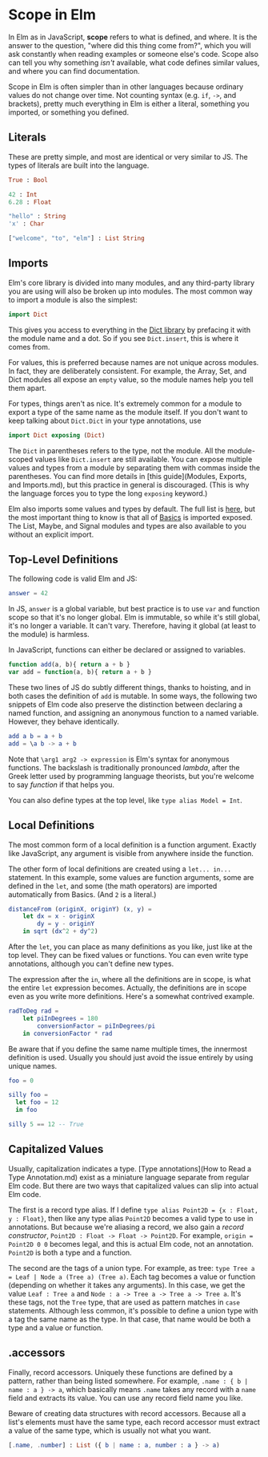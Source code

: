 # Scope in Elm
In Elm as in JavaScript, **scope** refers to what is defined, and where. It is the answer to the question, "where did
this thing come from?", which you will ask constantly when reading examples or someone else's code. Scope also can tell
you why something *isn't* available, what code defines similar values, and where you can find documentation.

Scope in Elm is often simpler than in other languages because ordinary values do not change over time. Not counting
syntax (e.g. `if`, `->`, and brackets), pretty much everything in Elm is either a literal, something you imported, or
something you defined.

## Literals
These are pretty simple, and most are identical or very similar to JS. The types of literals are built into the
language.

```elm
True : Bool

42 : Int
6.28 : Float

"hello" : String
'x' : Char

["welcome", "to", "elm"] : List String
```

## Imports
Elm's core library is divided into many modules, and any third-party library you are using will also be broken up into
modules. The most common way to import a module is also the simplest:

```elm
import Dict
```

This gives you access to everything in the [Dict
library](http://package.elm-lang.org/packages/elm-lang/core/latest/Dict) by prefacing it with the module name and a dot.
So if you see `Dict.insert`, this is where it comes from.

For values, this is preferred because names are not unique across modules. In fact, they are deliberately consistent.
For example, the Array, Set, and Dict modules all expose an `empty` value, so the module names help you tell them apart.

For types, things aren't as nice. It's extremely common for a module to export a type of the same name as the module
itself. If you don't want to keep talking about `Dict.Dict` in your type annotations, use

```elm
import Dict exposing (Dict)
```

The `Dict` in parentheses refers to the type, not the module. All the module-scoped values like `Dict.insert` are still
available. You can expose multiple values and types from a module by separating them with commas inside the parentheses.
You can find more details in [this guide](Modules, Exports, and Imports.md), but this practice in general is discouraged. (This is why the language
forces you to type the long `exposing` keyword.)

Elm also imports some values and types by default. The full list is
[here](http://package.elm-lang.org/packages/elm-lang/core/latest/#default-imports), but the most important thing to know
is that all of [Basics](http://package.elm-lang.org/packages/elm-lang/core/latest/Basics) is imported exposed. The List,
Maybe, and Signal modules and types are also available to you without an explicit import.

## Top-Level Definitions
The following code is valid Elm and JS:

```elm
answer = 42
```

In JS, `answer` is a global variable, but best practice is to use `var` and function scope so that it's no longer
global. Elm is immutable, so while it's still global, it's no longer a variable. It can't vary. Therefore, having it
global (at least to the module) is harmless.

In JavaScript, functions can either be declared or assigned to variables.

```javascript
function add(a, b){ return a + b }
var add = function(a, b){ return a + b }
```

These two lines of JS do subtly different things, thanks to hoisting, and in both cases the definition of `add` is
mutable. In some ways, the following two snippets of Elm code also preserve the distinction between declaring a named
function, and assigning an anonymous function to a named variable. However, they behave identically.

```elm
add a b = a + b
add = \a b -> a + b
```

Note that `\arg1 arg2 -> expression` is Elm's syntax for anonymous functions. The backslash is traditionally pronounced
*lambda*, after the Greek letter used by programming language theorists, but you're welcome to say *function* if that
helps you.

You can also define types at the top level, like `type alias Model = Int`.

## Local Definitions

The most common form of a local definition is a function argument. Exactly like JavaScript, any argument is visible from
anywhere inside the function.

The other form of local definitions are created using a `let... in...` statement. In this example, some values are
function arguments, some are defined in the `let`, and some (the math operators) are imported automatically from Basics.
(And `2` is a literal.)

```elm
distanceFrom (originX, originY) (x, y) =
    let dx = x - originX
        dy = y - originY
    in sqrt (dx^2 + dy^2)
```

After the `let`, you can place as many definitions as you like, just like at the top level. They can be fixed values or
functions. You can even write type annotations, although you can't define new types.

The expression after the `in`, where all the definitions are in scope, is what the entire `let` expression becomes.
Actually, the definitions are in scope even as you write more definitions. Here's a somewhat contrived example.

```elm
radToDeg rad =
    let piInDegrees = 180
        conversionFactor = piInDegrees/pi
    in conversionFactor * rad
```

Be aware that if you define the same name multiple times, the innermost definition is used. Usually you should just
avoid the issue entirely by using unique names.

```elm
foo = 0

silly foo =
  let foo = 12
  in foo

silly 5 == 12 -- True
```

## Capitalized Values

Usually, capitalization indicates a type. [Type annotations](How to Read a Type Annotation.md) exist as a miniature
language separate from regular Elm code. But there are two ways that capitalized values can slip into actual Elm code.

The first is a record type alias. If I define `type alias Point2D = {x : Float, y : Float}`, then like any type alias
`Point2D` becomes a valid type to use in annotations. But because we're aliasing a record, we also gain a *record
constructor*, `Point2D : Float -> Float -> Point2D`. For example, `origin = Point2D 0 0` becomes legal, and this is
actual Elm code, not an annotation. `Point2D` is both a type and a function.

The second are the tags of a union type. For example, as tree: `type Tree a = Leaf | Node a (Tree a) (Tree a)`. Each tag
becomes a value or function (depending on whether it takes any arguments). In this case, we get the value `Leaf : Tree
a` and `Node : a -> Tree a -> Tree a -> Tree a`. It's these tags, not the `Tree` type, that are used as pattern matches
in `case` statements. Although less common, it's possible to define a union type with a tag the same name as the type.
In that case, that name would be both a type and a value or function.

## .accessors

Finally, record accessors. Uniquely these functions are defined by a pattern, rather than being listed somewhere. For
example, `.name : { b | name : a } -> a`, which basically means `.name` takes any record with a `name` field and
extracts its value. You can use any record field name you like.

Beware of creating data structures with record accessors. Because all a list's elements must have the same type, each
record accessor must extract a value of the same type, which is usually not what you want.
```elm
[.name, .number] : List ({ b | name : a, number : a } -> a)
```
